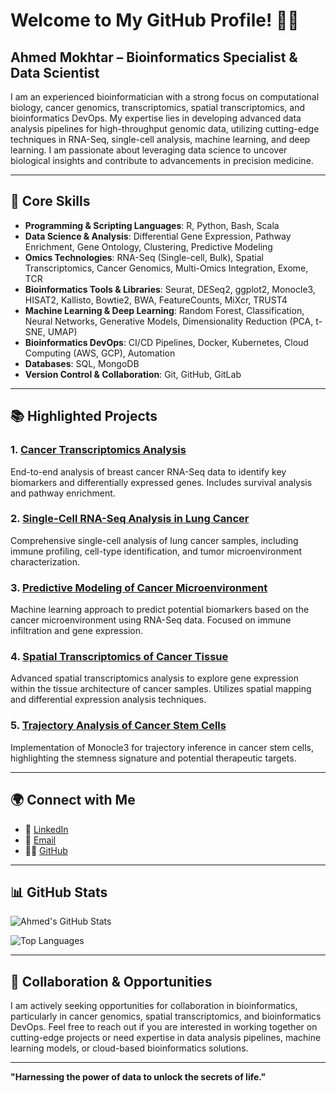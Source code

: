 # Welcome to My GitHub Profile! 👨‍🔬
## **Ahmed Mokhtar** – Bioinformatics Specialist & Data Scientist

I am an experienced bioinformatician with a strong focus on computational biology, cancer genomics, transcriptomics, spatial transcriptomics, and bioinformatics DevOps. My expertise lies in developing advanced data analysis pipelines for high-throughput genomic data, utilizing cutting-edge techniques in RNA-Seq, single-cell analysis, machine learning, and deep learning. I am passionate about leveraging data science to uncover biological insights and contribute to advancements in precision medicine.

---

## 🔧 **Core Skills**

- **Programming & Scripting Languages**: R, Python, Bash, Scala
- **Data Science & Analysis**: Differential Gene Expression, Pathway Enrichment, Gene Ontology, Clustering, Predictive Modeling
- **Omics Technologies**: RNA-Seq (Single-cell, Bulk), Spatial Transcriptomics, Cancer Genomics, Multi-Omics Integration, Exome, TCR 
- **Bioinformatics Tools & Libraries**: Seurat, DESeq2, ggplot2, Monocle3, HISAT2, Kallisto, Bowtie2, BWA, FeatureCounts, MiXcr, TRUST4
- **Machine Learning & Deep Learning**: Random Forest, Classification, Neural Networks, Generative Models, Dimensionality Reduction (PCA, t-SNE, UMAP)
- **Bioinformatics DevOps**: CI/CD Pipelines, Docker, Kubernetes, Cloud Computing (AWS, GCP), Automation
- **Databases**: SQL, MongoDB
- **Version Control & Collaboration**: Git, GitHub, GitLab

---

## 📚 **Highlighted Projects**

### 1. [**Cancer Transcriptomics Analysis**](https://github.com/mokhtar200/Breast-Cancer-Transcriptomics-Analysis)
End-to-end analysis of breast cancer RNA-Seq data to identify key biomarkers and differentially expressed genes. Includes survival analysis and pathway enrichment.

### 2. [**Single-Cell RNA-Seq Analysis in Lung Cancer**](https://github.com/mokhtar200/Lung-Cancer-Single-Cell-Transcriptomics-Analysis)
Comprehensive single-cell analysis of lung cancer samples, including immune profiling, cell-type identification, and tumor microenvironment characterization.

### 3. [**Predictive Modeling of Cancer Microenvironment**](https://github.com/mokhtar200/Predictive-Modeling-to-Identify-Potential-Biomarkers-for-Breast-Cancer-Microenvironment)
Machine learning approach to predict potential biomarkers based on the cancer microenvironment using RNA-Seq data. Focused on immune infiltration and gene expression.

### 4. [**Spatial Transcriptomics of Cancer Tissue**](https://github.com/mokhtar200/Spatial-Transcriptomics-Cancer-Tissue)
Advanced spatial transcriptomics analysis to explore gene expression within the tissue architecture of cancer samples. Utilizes spatial mapping and differential expression analysis techniques.

### 5. [**Trajectory Analysis of Cancer Stem Cells**](https://github.com/mokhtar200/Cancer-Stem-Cells-Trajectory-Inference-and-Pseudotime-Analysis)
Implementation of Monocle3 for trajectory inference in cancer stem cells, highlighting the stemness signature and potential therapeutic targets.

---

## 🌍 **Connect with Me**

- 🔗 [LinkedIn](https://www.linkedin.com/in/ahmedmokhtar94)
- 📧 [Email](mailto:your-email@example.com)
- 🧑‍💻 [GitHub](https://github.com/mokhtar200)

---

## 📊 **GitHub Stats**

![Ahmed's GitHub Stats](https://github-readme-stats.vercel.app/api?username=mokhtar200&show_icons=true&theme=merko)

![Top Languages](https://github-readme-stats.vercel.app/api/top-langs/?username=mokhtar200&layout=compact&theme=merko)

---

## 💼 **Collaboration & Opportunities**

I am actively seeking opportunities for collaboration in bioinformatics, particularly in cancer genomics, spatial transcriptomics, and bioinformatics DevOps. Feel free to reach out if you are interested in working together on cutting-edge projects or need expertise in data analysis pipelines, machine learning models, or cloud-based bioinformatics solutions.

---

**"Harnessing the power of data to unlock the secrets of life."**
